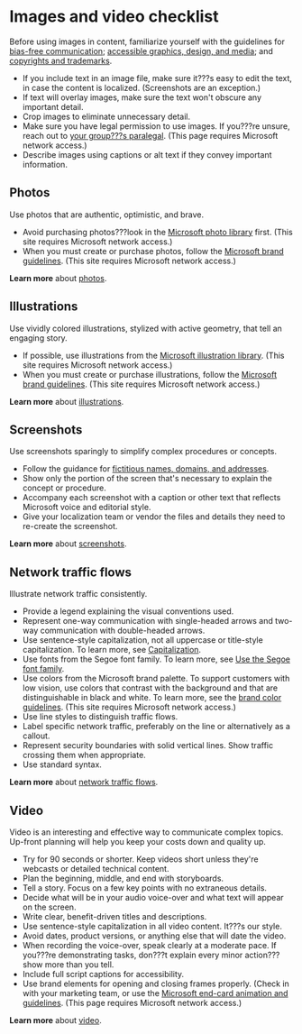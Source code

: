 # Images and video checklist

Before using images in content, familiarize yourself with the guidelines for [bias-free communication](/style-guide/bias-free-communication); [accessible graphics, design, and media](https://worldready.cloudapp.net/Styleguide/Read?id=2700&topicid=26700); and [copyrights and trademarks](/style-guide/legal-content/copyrights-trademarks).

  - If
    you include text in an image file, make sure it???s easy to edit the
    text, in case the content is localized. (Screenshots are an exception.)
  - If text will overlay images, make sure the text won't obscure any important detail.
  - Crop images to eliminate unnecessary detail.
  - Make sure you have legal permission to use images. If you???re unsure, reach out to [your group???s paralegal](https://microsoft.sharepoint.com/sites/lcaweb/Pages/Applications/LegalContact.aspx). (This page requires Microsoft network access.)
  - Describe images using captions or alt text if they convey important information.

## Photos

Use photos that are authentic, optimistic, and brave. 

  - Avoid purchasing photos???look in the [Microsoft photo library](https://microsoft.sharepoint.com/teams/BrandCentral/Search/pages/BCPhotographyResults.aspx) first. (This site requires Microsoft network access.)
  - When you must create or purchase photos, follow the [Microsoft brand guidelines](https://microsoft.sharepoint.com/teams/BrandCentral/Pages/The-Microsoft-brand-Core-elements-Photography.aspx). (This site requires Microsoft network access.)

 **Learn more** about [photos](/style-guide/images-video/photos).

## Illustrations

Use vividly colored illustrations, stylized with active geometry, that tell an engaging story. 

  - If possible, use illustrations from the [Microsoft illustration library](https://microsoft.sharepoint.com/teams/BrandCentral/Pages/Bundles/Illustrations_Editable_AllCollections.aspx). (This site requires Microsoft network access.)
  - When you must create or purchase illustrations, follow the [Microsoft brand guidelines](https://microsoft.sharepoint.com/teams/BrandCentral/Pages/The-Microsoft-brand-Core-elements-Illustration.aspx). (This site requires Microsoft network access.)

 **Learn more** about [illustrations](/style-guide/images-video/illustrations)[](/style-guide/images-video/photos).

## Screenshots

Use screenshots sparingly to simplify complex procedures or concepts. 

  - Follow the guidance for [fictitious names, domains, and addresses](/style-guide/legal-content/fictitious-names-domains-addresses). 
  - Show only the portion of the screen that's necessary to explain the concept or procedure.
  - Accompany each screenshot with a caption or other text that reflects Microsoft voice and editorial style. 
  - Give your localization team or vendor the files and details they need to re-create the screenshot.

 **Learn more** about [screenshots](/style-guide/images-video/screenshots)[](/style-guide/images-video/illustrations).

## Network traffic flows

Illustrate network traffic consistently.

  - Provide a legend explaining the visual conventions used.
  - Represent one-way communication with single-headed arrows and two-way communication with double-headed arrows.
  - Use sentence-style capitalization, not all uppercase or title-style capitalization. To learn more, see [Capitalization](/style-guide/capitalization).
  - Use fonts from the Segoe font family. To learn more, see [Use the Segoe font family](/style-guide/text-formatting/using-type/use-segoe-font-family).
  - Use
    colors from the Microsoft brand palette. To support customers with low
    vision, use colors that contrast with the background and that are
    distinguishable in black and white. To learn more, see the [brand color guidelines](https://microsoft.sharepoint.com/teams/BrandCentral/Pages/The-Microsoft-brand-Core-elements-Color.aspx "Color guidelines on Brand Central"). (This site requires Microsoft network access.)
  - Use line styles to distinguish traffic flows. 
  - Label specific network traffic, preferably on the line or alternatively as a callout.
  - Represent security boundaries with solid vertical lines. Show traffic crossing them when appropriate.
  - Use standard syntax.

 **Learn more** about [network traffic flows](/style-guide/images-video/network-traffic-flows).

## Video

Video is
an interesting and effective way to communicate complex
topics. Up-front planning will help you keep your costs down
and quality up. 

  - Try for 90 seconds or shorter. Keep videos short unless they're webcasts or detailed technical content. 
  - Plan the beginning, middle, and end with storyboards. 
  - Tell a story. Focus on a few key points with no extraneous details.
  - Decide what will be in your audio voice-over and what text will appear on the screen. 
  - Write clear, benefit-driven titles and descriptions.
  - Use sentence-style capitalization in all video content. It???s our style.
  - Avoid dates, product versions, or anything else that will date the video. 
  - When
    recording the voice-over, speak clearly at a moderate pace. If
    you???re demonstrating tasks, don???t explain every minor action???show
    more than you tell.
  - Include full script captions for accessibility.
  - Use brand elements for opening and closing frames properly. (Check in with your marketing team, or use the [Microsoft end-card ](https://microsoft.sharepoint.com/teams/BrandCentral/Pages/Bundles/Microsoft_logo_endcard_animation.aspx)[animation and guidelines](https://microsoft.sharepoint.com/teams/BrandCentral/Pages/Bundles/Microsoft_logo_endcard_animation.aspx). (This page requires Microsoft network access.)

**Learn more** about [video](/style-guide/images-video/video).
